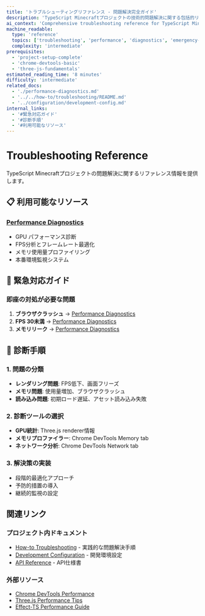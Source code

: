 ```yaml
---
title: 'トラブルシューティングリファレンス - 問題解決完全ガイド'
description: 'TypeScript Minecraftプロジェクトの技術的問題解決に関する包括的リファレンス。パフォーマンス診断、緊急対応手順、診断ツール活用法。'
ai_context: 'Comprehensive troubleshooting reference for TypeScript Minecraft project performance and technical issues'
machine_readable:
  type: 'reference'
  topics: ['troubleshooting', 'performance', 'diagnostics', 'emergency-response']
  complexity: 'intermediate'
prerequisites:
  - 'project-setup-complete'
  - 'chrome-devtools-basic'
  - 'three-js-fundamentals'
estimated_reading_time: '8 minutes'
difficulty: 'intermediate'
related_docs:
  - './performance-diagnostics.md'
  - '../../how-to/troubleshooting/README.md'
  - '../configuration/development-config.md'
internal_links:
  - '#緊急対応ガイド'
  - '#診断手順'
  - '#利用可能なリソース'
---
```


# Troubleshooting Reference

TypeScript Minecraftプロジェクトの問題解決に関するリファレンス情報を提供します。

## 📋 利用可能なリソース

### [Performance Diagnostics](./performance-diagnostics.md)

- GPU パフォーマンス診断
- FPS分析とフレームレート最適化
- メモリ使用量プロファイリング
- 本番環境監視システム

## 🚨 緊急対応ガイド

### 即座の対処が必要な問題

1. **ブラウザクラッシュ** → [Performance Diagnostics](./performance-diagnostics.md#メモリ使用量診断)
2. **FPS 30未満** → [Performance Diagnostics](./performance-diagnostics.md#レンダリングパフォーマンス診断)
3. **メモリリーク** → [Performance Diagnostics](./performance-diagnostics.md#実践的解決パターン集)

## 🔧 診断手順

### 1. 問題の分類

- **レンダリング問題**: FPS低下、画面フリーズ
- **メモリ問題**: 使用量増加、ブラウザクラッシュ
- **読み込み問題**: 初期ロード遅延、アセット読み込み失敗

### 2. 診断ツールの選択

- **GPU統計**: Three.js renderer情報
- **メモリプロファイラー**: Chrome DevTools Memory tab
- **ネットワーク分析**: Chrome DevTools Network tab

### 3. 解決策の実装

- 段階的最適化アプローチ
- 予防的措置の導入
- 継続的監視の設定

## 関連リンク

### プロジェクト内ドキュメント

- [How-to Troubleshooting](../../how-to/troubleshooting/README.md) - 実践的な問題解決手順
- [Development Configuration](../configuration/development-config.md) - 開発環境設定
- [API Reference](../api/README.md) - API仕様書

### 外部リソース

- [Chrome DevTools Performance](https://developers.google.com/web/tools/chrome-devtools/performance)
- [Three.js Performance Tips](https://threejs.org/docs/index.html#manual/en/introduction/Performance-tips)
- [Effect-TS Performance Guide](https://effect.website/docs/performance)
